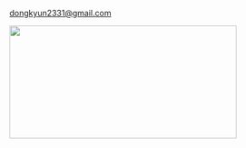 [dongkyun2331@gmail.com](mailto:dongkyun2331@gmail.com)

<!-- <p align="center">
  <img width="600" height="200" src="https://github-readme-stats.vercel.app/api?username=dongkyun2331&show_icons=true&theme=vision-friendly-dark"> -->
  <img width="400" height="200" src="https://github-readme-stats.vercel.app/api/top-langs/?username=dongkyun2331&size_weight=0.15&count_weight=0.5&layout=compact&theme=vision-friendly-dark">
</p>
